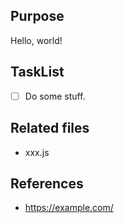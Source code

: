 ## Purpose
Hello, world!

## TaskList
- [ ] Do some stuff.

## Related files
- xxx.js

## References
- https://example.com/
